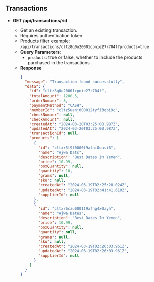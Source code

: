 ## Transactions

- **GET /api/transactions/:id**

  - Get an existing transaction.
  - Requires authentication token.
  - Products filter example: `/api/transactions/cltz8q0u20001cpnie27r704f?products=true`
  - **Query Parameters**:
    - `products`: true or false, whether to include the products purchased in the transactions.
  - **Response**
    ```json
    {
      "message": "Transaction found successfully",
      "data": {
        "id": "cltz8q0u20001cpnie27r704f",
        "totalAmount": 1200.5,
        "orderNumber": 8,
        "paymentMethod": "CASH",
        "memberId": "cltz5uanj000012tyfi3qbi9c",
        "checkNumber": null,
        "checkAmount": null,
        "createdAt": "2024-03-20T03:25:00.987Z",
        "updatedAt": "2024-03-20T03:25:00.987Z",
        "transactionId": null,
        "products": [
          {
            "id": "cltxr5l9l0000t9afai8uusi6",
            "name": "Ajwa Dats",
            "description": "Best Dates In Yemen",
            "price": 10.99,
            "boxQuantity": null,
            "quantity": 10,
            "grams": null,
            "sku": null,
            "createdAt": "2024-03-19T02:25:28.024Z",
            "updatedAt": "2024-03-19T02:41:41.610Z",
            "supplierId": null
          },
          {
            "id": "cltxr6czu0001t9afhg4x0ayh",
            "name": "Ajwa Dates",
            "description": "Best Dates In Yemen",
            "price": 10.99,
            "boxQuantity": null,
            "quantity": null,
            "grams": null,
            "sku": null,
            "createdAt": "2024-03-19T02:26:03.961Z",
            "updatedAt": "2024-03-19T02:26:03.961Z",
            "supplierId": null
          }
        ]
      }
    }
    ```
